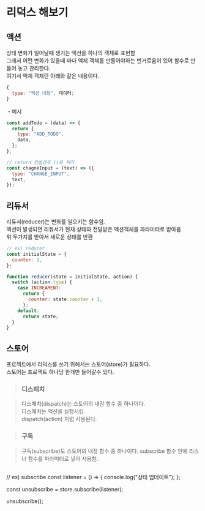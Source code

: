 # 리덕스 해보기

## 액션

상태 변화가 일어날때 생기는 액션을 하나의 객체로 표현함  
그래서 어떤 변화가 있을때 마다 액체 객체를 만들어야하는 번거로움이 있어 함수로 만들어 놓고 관리한다.  
여기서 액체 객체란 아래와 같은 내용이다.

```javascript
{
  type: "액션 내용", 데이터;
}
```

・예시

```javascript
const addTodo = (data) => {
  return {
    type: "ADD_TODO",
    data,
  };
};

// return 안쓸경우 ()로 처리
const chagneInput = (text) => ({
  type: "CHANGE_INPUT",
  text,
});
```

## 리듀서

리듀서(reducer)는 변화를 일으키는 함수임.  
액션이 발생되면 리듀서가 현재 상태와 전달받은 액션객체를 파라미터로 받아옴  
위 두가지를 받아서 새로운 상태를 반환

```javascript
// ex) reducer
const initialState = {
  counter: 1,
};

function reducer(state = initialState, action) {
  switch (action.type) {
    case INCREAMENT:
      return {
        counter: state.counter + 1,
      };
    default:
      return state;
  }
}
```

## 스토어

프로젝트에서 리덕스를 쓰기 위해서는 스토어(store)가 필요하다.  
스토어는 프로젝트 하나당 한개만 들어갈수 있다.

>### 디스패치

>디스패치(dispatch)는 스토어의 내장 함수 중 하나이다.  
>디스패치는 액션을 실행시킴  
>dispatch(action) 처럼 사용된다.

>### 구독

>구독(subscribe)도 스토어의 내장 함수 중 하나이다.
>subscribe 함수 안에 리스너 함수를 파라미터로 넣어 사용함.

>```javascript
// ex) subscribe
const listener = () => {
  console.log("상태 업데이트");
};

const unsubscribe = store.subscribe(listener);

unsubscribe();
>```
